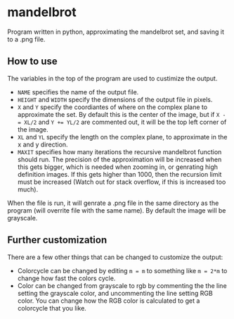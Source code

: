 # mandelbrot
Program written in python, approximating the mandelbrot set, and saving it to a .png file. 

## How to use
The variables in the top of the program are used to custimize the output.
 * `NAME` specifies the name of the output file.
 * `HEIGHT` and `WIDTH` specify the dimensions of the output file in pixels.
 * `X` and `Y` specify the coordiantes of where on the complex plane to approximate the set. By default this is the center of the image, but if `X -= XL/2` and `Y += YL/2` are commented out, it will be the top left corner of the image.
 * `XL` and `YL` specify the length on the complex plane, to approximate in the x and y direction.
 * `MAXIT` specifies how many iterations the recursive mandelbrot function should run. The precision of the approximation will be increased when this gets bigger, which is needed when zooming in, or genrating high definition images. If this gets higher than 1000, then the recursion limit must be increased (Watch out for stack overflow, if this is increased too much).
 
 When the file is run, it will genrate a .png file in the same directory as the program (will overrite file with the same name). By default the image will be grayscale.
 
## Further customization
There are a few other things that can be changed to customize the output:
 * Colorcycle can be changed by editing `m = m` to something like `m = 2*m` to change how fast the colors cycle. 
 * Color can be changed from grayscale to rgb by commenting the the line setting the grayscale color, and uncommenting the line setting RGB color. You can change how the RGB color is calculated to get a colorcycle that you like.
